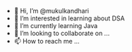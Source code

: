 - 👋 Hi, I’m @mukulkandhari
- 👀 I’m interested in learning about DSA
- 🌱 I’m currently learning Java
- 💞️ I’m looking to collaborate on ...
- 📫 How to reach me ...

<!---
mukulkandhari/mukulkandhari is a ✨ special ✨ repository because its `README.md` (this file) appears on your GitHub profile.
You can click the Preview link to take a look at your changes.
--->
